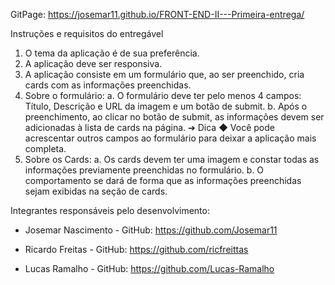 GitPage: https://josemar11.github.io/FRONT-END-II---Primeira-entrega/

Instruções e requisitos do entregável
1. O tema da aplicação é de sua preferência.
2. A aplicação deve ser responsiva.
3. A aplicação consiste em um formulário que, ao ser preenchido, cria cards com as
informações preenchidas.
4. Sobre o formulário:
a. O formulário deve ter pelo menos 4 campos: Título, Descrição e URL da
imagem e um botão de submit.
b. Após o preenchimento, ao clicar no botão de submit, as informações devem
ser adicionadas à lista de cards na página.
➔ Dica
◆ Você pode acrescentar outros campos ao formulário para deixar a
aplicação mais completa.
5. Sobre os Cards:
a. Os cards devem ter uma imagem e constar todas as informações previamente
preenchidas no formulário.
b. O comportamento se dará de forma que as informações preenchidas sejam
exibidas na seção de cards.


Integrantes responsáveis pelo desenvolvimento:

- Josemar Nascimento - GitHub: https://github.com/Josemar11

- Ricardo Freitas - GitHub: https://github.com/ricfreittas

- Lucas Ramalho - GitHub: https://github.com/Lucas-Ramalho

